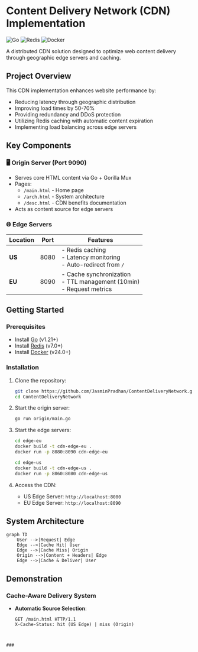 # Content Delivery Network (CDN) Implementation

![Go](https://img.shields.io/badge/Go-1.21+-blue.svg)
![Redis](https://img.shields.io/badge/Redis-7.0+-red.svg)
![Docker](https://img.shields.io/badge/Docker-24.0+-blue.svg)

A distributed CDN solution designed to optimize web content delivery through geographic edge servers and caching.

## Project Overview

This CDN implementation enhances website performance by:
- Reducing latency through geographic distribution
- Improving load times by 50-70%
- Providing redundancy and DDoS protection
- Utilizing Redis caching with automatic content expiration
- Implementing load balancing across edge servers

## Key Components

### 🖥 Origin Server (Port 9090)
- Serves core HTML content via Go + Gorilla Mux
- Pages: 
  - `/main.html` - Home page
  - `/arch.html` - System architecture
  - `/desc.html` - CDN benefits documentation
- Acts as content source for edge servers

### 🌐 Edge Servers
| Location | Port | Features |
|----------|------|----------|
| **US**   | 8080 | - Redis caching<br>- Latency monitoring<br>- Auto-redirect from `/` |
| **EU**   | 8090 | - Cache synchronization<br>- TTL management (10min)<br>- Request metrics |

## Getting Started

### Prerequisites
- Install [Go](https://go.dev/doc/install) (v1.21+)
- Install [Redis](https://redis.io/docs/getting-started/) (v7.0+)
- Install [Docker](https://docs.docker.com/get-docker/) (v24.0+)

### Installation
1. Clone the repository:
    ```bash
    git clone https://github.com/JasminPradhan/ContentDeliveryNetwork.git
    cd ContentDeliveryNetwork
    ```

2. Start the origin server:
    ```bash
    go run origin/main.go
    ```

3. Start the edge servers:
    ```bash
    cd edge-eu
    docker build -t cdn-edge-eu .
    docker run -p 8080:8090 cdn-edge-eu
    ```
    ```bash
    cd edge-us
    docker build -t cdn-edge-us .
    docker run -p 8060:8080 cdn-edge-us
    ```

4. Access the CDN:
    - US Edge Server: `http://localhost:8080`
    - EU Edge Server: `http://localhost:8090`


## System Architecture

```mermaid
graph TD
    User -->|Request| Edge
    Edge -->|Cache Hit| User
    Edge -->|Cache Miss| Origin
    Origin -->|Content + Headers| Edge
    Edge -->|Cache & Deliver| User

```

## Demonstration

### Cache-Aware Delivery System
- **Automatic Source Selection**: 
  ```http
  GET /main.html HTTP/1.1
  X-Cache-Status: hit (US Edge) | miss (Origin)
```


###
